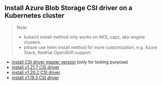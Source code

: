## Install Azure Blob Storage CSI driver on a Kubernetes cluster
> Note: 
>  - kubectl install method only works on AKS, capz, aks-engine clusters.
>  - please use helm install method for more customization, e.g. Azure Stack, RedHat OpenShift support.
> 
 - [install CSI driver master version](./install-csi-driver-master.md) (only for testing purpose)
 - [install v1.21.7 CSI driver](./install-csi-driver-v1.21.7.md)
 - [install v1.20.2 CSI driver](./install-csi-driver-v1.20.2.md)
 - [install v1.19.3 CSI driver](./install-csi-driver-v1.19.3.md)

